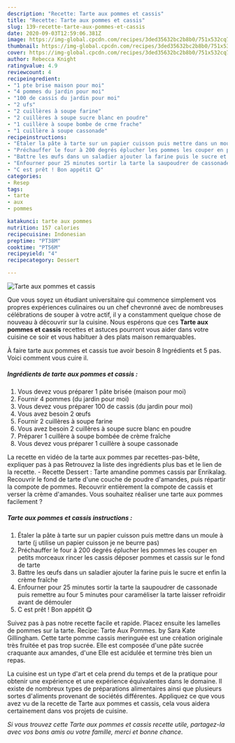```yaml
---
description: "Recette: Tarte aux pommes et cassis"
title: "Recette: Tarte aux pommes et cassis"
slug: 139-recette-tarte-aux-pommes-et-cassis
date: 2020-09-03T12:59:06.381Z
image: https://img-global.cpcdn.com/recipes/3ded35632bc2b8b0/751x532cq70/tarte-aux-pommes-et-cassis-photo-principale-de-la-recette.jpg
thumbnail: https://img-global.cpcdn.com/recipes/3ded35632bc2b8b0/751x532cq70/tarte-aux-pommes-et-cassis-photo-principale-de-la-recette.jpg
cover: https://img-global.cpcdn.com/recipes/3ded35632bc2b8b0/751x532cq70/tarte-aux-pommes-et-cassis-photo-principale-de-la-recette.jpg
author: Rebecca Knight
ratingvalue: 4.9
reviewcount: 4
recipeingredient:
- "1 pte brise maison pour moi"
- "4 pommes du jardin pour moi"
- "100 de cassis du jardin pour moi"
- "2 ufs"
- "2 cuillères à soupe farine"
- "2 cuillères à soupe sucre blanc en poudre"
- "1 cuillère à soupe bombe de crme frache"
- "1 cuillère à soupe cassonade"
recipeinstructions:
- "Étaler la pâte à tarte sur un papier cuisson puis mettre dans un moule à tarte (j utilise un papier cuisson je ne beurre pas)"
- "Préchauffer le four à 200 degrés éplucher les pommes les couper en petits morceaux rincer les cassis déposer pommes et cassis sur le fond de tarte"
- "Battre les œufs dans un saladier ajouter la farine puis le sucre et enfin la crème fraîche"
- "Enfourner pour 25 minutes sortir la tarte la saupoudrer de cassonade puis remettre au four 5 minutes pour caraméliser la tarte laisser refroidir avant de démouler"
- "C est prêt ! Bon appétit 😋"
categories:
- Resep
tags:
- tarte
- aux
- pommes

katakunci: tarte aux pommes 
nutrition: 157 calories
recipecuisine: Indonesian
preptime: "PT38M"
cooktime: "PT56M"
recipeyield: "4"
recipecategory: Dessert

---
```



![Tarte aux pommes et cassis](https://img-global.cpcdn.com/recipes/3ded35632bc2b8b0/751x532cq70/tarte-aux-pommes-et-cassis-photo-principale-de-la-recette.jpg)

Que vous soyez un étudiant universitaire qui commence simplement vos propres expériences culinaires ou un chef chevronné avec de nombreuses célébrations de souper à votre actif, il y a constamment quelque chose de nouveau à découvrir sur la cuisine. Nous espérons que ces <strong> Tarte aux pommes et cassis </strong> recettes et astuces pourront vous aider dans votre cuisine ce soir et vous habituer à des plats maison remarquables.

<!--inarticleads1-->

À faire tarte aux pommes et cassis tue avoir besoin 8 Ingrédients et 5 pas. Voici comment vous cuire il.

##### Ingrédients de tarte aux pommes et cassis :

1. Vous devez vous préparer 1 pâte brisée (maison pour moi)
1. Fournir 4 pommes (du jardin pour moi)
1. Vous devez vous préparer 100 de cassis (du jardin pour moi)
1. Vous avez besoin 2 œufs
1. Fournir 2 cuillères à soupe farine
1. Vous avez besoin 2 cuillères à soupe sucre blanc en poudre
1. Préparer 1 cuillère à soupe bombée de crème fraîche
1. Vous devez vous préparer 1 cuillère à soupe cassonade


La recette en vidéo de la tarte aux pommes par recettes-pas-bête, expliquer pas à pas Retrouvez la liste des ingrédients plus bas et le lien de la recette. - Recette Dessert : Tarte amandine pommes cassis par Enrikalag. Recouvrir le fond de tarte d&#39;une couche de poudre d&#39;amandes, puis répartir la compote de pommes. Recouvrir entièrement la compote de cassis et verser la crème d&#39;amandes. Vous souhaitez réaliser une tarte aux pommes facilement ? 

<!--inarticleads2-->

##### Tarte aux pommes et cassis instructions :

1. Étaler la pâte à tarte sur un papier cuisson puis mettre dans un moule à tarte (j utilise un papier cuisson je ne beurre pas)
1. Préchauffer le four à 200 degrés éplucher les pommes les couper en petits morceaux rincer les cassis déposer pommes et cassis sur le fond de tarte
1. Battre les œufs dans un saladier ajouter la farine puis le sucre et enfin la crème fraîche
1. Enfourner pour 25 minutes sortir la tarte la saupoudrer de cassonade puis remettre au four 5 minutes pour caraméliser la tarte laisser refroidir avant de démouler
1. C est prêt ! Bon appétit 😋


Suivez pas à pas notre recette facile et rapide. Placez ensuite les lamelles de pommes sur la tarte. Recipe: Tarte Aux Pommes. by Sara Kate Gillingham. Cette tarte pomme cassis meringuée est une création originale très fruitée et pas trop sucrée. Elle est composée d&#39;une pâte sucrée craquante aux amandes, d&#39;une Elle est acidulée et termine très bien un repas. 

<!--inarticleads1-->

<p>
La cuisine est un type d'art et cela prend du temps et de la pratique pour obtenir une expérience et une expérience équivalentes dans le domaine. Il existe de nombreux types de préparations alimentaires ainsi que plusieurs sortes d'aliments provenant de sociétés différentes. Appliquez ce que vous avez vu de la recette de Tarte aux pommes et cassis, cela vous aidera certainement dans vos projets de cuisine.
</p>

<p>
<i>Si vous trouvez cette Tarte aux pommes et cassis recette utile, partagez-la avec vos bons amis ou votre famille, merci et bonne chance.</i>
</p>
